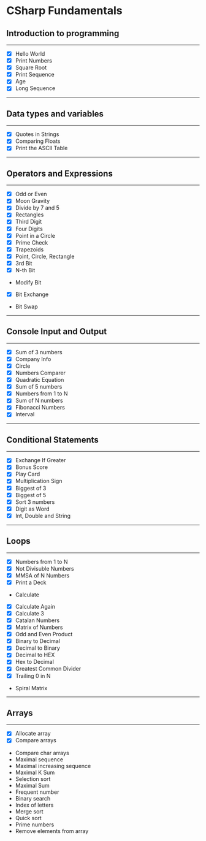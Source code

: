 # CSharp Fundamentals
## Introduction to programming
----
- [x] Hello World
- [x] Print Numbers
- [x] Square Root
- [x] Print Sequence
- [x] Age
- [x] Long Sequence

----
## Data types and variables
----
- [x] Quotes in Strings
- [x] Comparing Floats
- [x] Print the ASCII Table

----
## Operators and Expressions
----
- [x] Odd or Even
- [x] Moon Gravity
- [x] Divide by 7 and 5
- [x] Rectangles
- [x] Third Digit
- [x] Four Digits
- [x] Point in a Circle
- [x] Prime Check
- [x] Trapezoids
- [x] Point, Circle, Rectangle
- [x] 3rd Bit
- [x] N-th Bit
* Modify Bit
- [x] Bit Exchange
* Bit Swap

----
## Console Input and Output
----
- [x] Sum of 3 numbers
- [x] Company Info
- [x] Circle
- [x] Numbers Comparer
- [x] Quadratic Equation
- [x] Sum of 5 numbers
- [x] Numbers from 1 to N
- [x] Sum of N numbers
- [x] Fibonacci Numbers
- [x] Interval

----
## Conditional Statements
----
- [x] Exchange If Greater
- [x] Bonus Score
- [x] Play Card
- [x] Multiplication Sign
- [x] Biggest of 3
- [x] Biggest of 5
- [x] Sort 3 numbers
- [x] Digit as Word
- [x] Int, Double and String

----
## Loops
----
- [x] Numbers from 1 to N
- [x] Not Divisuble Numbers
- [x] MMSA of N Numbers
- [x] Print a Deck
* Calculate
- [x] Calculate Again
- [x] Calculate 3
- [x] Catalan Numbers
- [x] Matrix of Numbers
- [x] Odd and Even Product
- [x] Binary to Decimal
- [x] Decimal to Binary
- [x] Decimal to HEX
- [x] Hex to Decimal
- [x] Greatest Common Divider
- [x] Trailing 0 in N
* Spiral Matrix

----
## Arrays
----
- [x] Allocate array
- [x] Compare arrays
* Compare char arrays
* Maximal sequence
* Maximal increasing sequence
* Maximal K Sum
* Selection sort
* Maximal Sum
* Frequent number
* Binary search
* Index of letters
* Merge sort
* Quick sort
* Prime numbers
* Remove elements from array